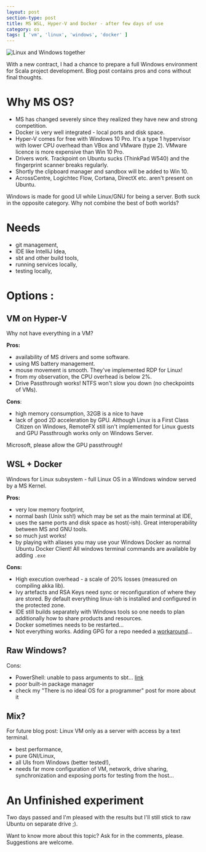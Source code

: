 ```yaml
---
layout: post
section-type: post
title: MS WSL, Hyper-V and Docker - after few days of use
category: os
tags: [ 'vm', 'linux', 'windows', 'docker' ]
---
```



![Linux and Windows together](https://fossbytes.com/wp-content/uploads/2016/11/windows-linux.jpg)

With a new contract, I had a chance to prepare a full Windows environment for Scala project development. Blog post contains pros and cons without final thoughts.

# Why MS OS?
- MS has changed severely since they realized they have new and strong competition.
- Docker is very well integrated - local ports and disk space.
- Hyper-V comes for free with Windows 10 Pro. It's a type 1 hypervisor with lower CPU overhead than VBox and VMware (type 2). VMware licence is more expensive than Win 10 Pro.
- Drivers work. Trackpoint on Ubuntu sucks (ThinkPad W540) and the fingerprint scanner breaks regularly.
- Shortly the clipboard manager and sandbox will be added to Win 10.
- AcrossCentre, Logichtec Flow, Cortana, DirectX etc. aren't present on Ubuntu.

Windows is made for good UI while Linux/GNU for being a server. Both suck in the opposite category. Why not combine the best of both worlds?

# Needs
- git management,
- IDE like IntelliJ Idea,
- sbt and other build tools,
- running services locally,
- testing locally,

# Options :
## VM on Hyper-V
Why not have everything in a VM? 

**Pros:**
- availability of MS drivers and some software.
- using MS battery management.
- mouse movement is smooth. They've implemented RDP for Linux!
- from my observation, the CPU overhead is below 2%.
- Drive Passthrough works! NTFS won't slow you down (no checkpoints of VMs).

**Cons**:
- high memory consumption, 32GB is a nice to have
- lack of good 2D acceleration by GPU. Although Linux is a First Class Citizen on Windows, RemoteFX still isn't implemented for Linux guests and GPU Passthrough works only on Windows Server. 

Microsoft, please allow the GPU passthrough!

## WSL + Docker
Windows for Linux subsystem - full Linux OS in a Windows window served by a MS Kernel. 

**Pros:**
- very low memory footprint,
- normal bash (Unix ssh!) which may be set as the main terminal at IDE,
- uses the same ports and disk space as host(-ish). Great interoperability between MS and GNU tools.
- so much just works!
- by playing with aliases you may use your Windows Docker as normal Ubuntu Docker Client! All windows terminal commands are available by adding `.exe`

**Cons:**
- High execution overhead - a scale of 20% losses (measured on compiling akka lib).
- Ivy artefacts and RSA Keys need sync or reconfiguration of where they are stored. By default everything linux-ish is installed and configured in the protected zone.
- IDE still builds separately with Windows tools so one needs to plan additionally how to share products and resources.
- Docker sometimes needs to be restarted...
- Not everything works. Adding GPG for a repo needed a [workaround](https://github.com/Microsoft/WSL/issues/3286#issuecomment-402594992)...

## Raw Windows?
Cons:
- PowerShell: unable to pass arguments to sbt... [link](https://stackoverflow.com/questions/54130521/sbt-and-command-line-parameters-in-powershell-problem?noredirect=1)
- poor built-in package manager
- check my "There is no ideal OS for a programmer" post for more about it

## Mix?
For future blog post: Linux VM only as a server with access by a text terminal.
- best performance,
- pure GNI/Linux,
- all UIs from Windows (better tested!),
- needs far more configuration of VM, network, drive sharing, synchronization and exposing ports for testing from the host...

# An Unfinished experiment
Two days passed and I'm pleased with the results but I'll still stick to raw Ubuntu on separate drive ;).

Want to know more about this topic? Ask for in the comments, please. Suggestions are welcome.
